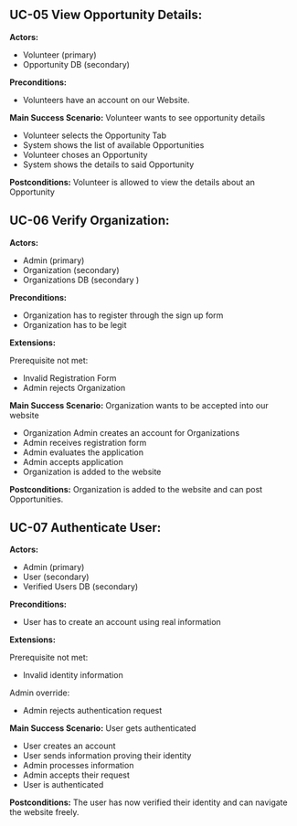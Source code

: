 ## UC-05 View Opportunity Details:

**Actors:** 
- Volunteer (primary)
- Opportunity DB (secondary)

**Preconditions:** 
- Volunteers have an account on our Website.

**Main Success Scenario:** Volunteer wants to see opportunity details
- Volunteer selects the Opportunity Tab
- System shows the list of available Opportunities
- Volunteer choses an Opportunity
- System shows the details to said Opportunity


**Postconditions:** Volunteer is allowed to view the details about an Opportunity


## UC-06 Verify Organization:

**Actors:**  
- Admin (primary)
- Organization (secondary)
- Organizations DB (secondary )

**Preconditions:**
- Organization has to register through the sign up form
- Organization has to be legit

**Extensions:** 

Prerequisite not met:
- Invalid Registration Form
- Admin rejects Organization

**Main Success Scenario:** Organization wants to be accepted into our website
- Organization Admin creates an account for Organizations
- Admin receives registration form 
- Admin evaluates the application
- Admin accepts application
- Organization is added to the website

**Postconditions:** Organization is added to the website and can post Opportunities.


## UC-07 Authenticate User:

**Actors:** 
- Admin (primary)
- User (secondary)
- Verified Users DB (secondary)

**Preconditions:** 
- User has to create an account using real information

**Extensions:** 

Prerequisite not met:
- Invalid identity information

Admin override:
- Admin rejects authentication request

**Main Success Scenario:** User gets authenticated
- User creates an account
- User sends information proving their identity
- Admin processes information 
- Admin accepts their request
- User is authenticated

**Postconditions:** The user has now verified their identity and can navigate the website freely.
